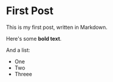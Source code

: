 # First Post

This is my first post, written in Markdown.

Here's some **bold text**.

And a list:

- One
- Two
- Threee
